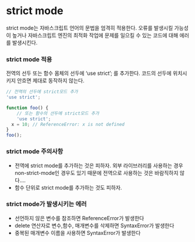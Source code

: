 # strict mode

strict mode는 자바스크립트 언어의 문법을 엄격히 적용한다. 오류를 발생시킬 가능성이 높거나 자바스크립트 엔진의 최적화 작업에 문제를 일으킬 수 있는 코드에 대해 에러를 발생시킨다.

### strict mode 적용

전역의 선두 또는 함수 몸체의 선두에 ‘use strict’; 를 추가한다. 코드의 선두에 위치시키지 안흐면 제대로 동작하지 않는다. 

```jsx
// 전역의 선두에 strict모드 추가
'use strict';

function foo() {
	// 또는 함수의 선두에 strict모드 추가
	'use strict';
  x = 10; // ReferenceError: x is not defined
}
foo();
```

### strict mode 주의사항

- 전역에 strict mode를 추가하는 것은 피하자.
외부 라이브러리를 사용하는 경우 non-strict-mode인 경우도 있기 때문에 전역으로 사용하는 것은 바람직하지 않다….
- 함수 단위로 strict mode를 추가하는 것도 피하자.

### strict mode가 발생시키는 에러

- 선언하지 않은 변수를 참조하면 ReferenceError가 발생한다
- delete 연산자로 변수,함수, 매개변수를 삭제하면 SyntaxError가 발생한다
- 중복된 매개변수 이름을 사용하면 SyntaxError가 발생한다